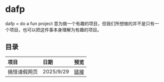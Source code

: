 # dafp
 dafp = do a fun project 意为做一个有趣的项目，但我们所想做的并不是只有一个项目，也可以把这件事本身理解为有趣的项目。

## 目录
| 项目 | 日期 | 预览 |
|:-- | :-- | :-- |
| 搞怪请假网页 | 2025/9/29 | <a href="./AskTheCounselorForLeave/index.html">链接</a>
